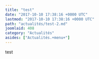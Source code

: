```yaml
---
title: "test"
date: "2017-10-10 17:38:16 +0000 UTC"
lastmod: "2017-10-10 17:38:16 +0000 UTC"
path: "actualités/test-2.md"
joomlaid: 408
category: "Actualités"
asides: ["Actualités.+menu+"]
---
```

test
